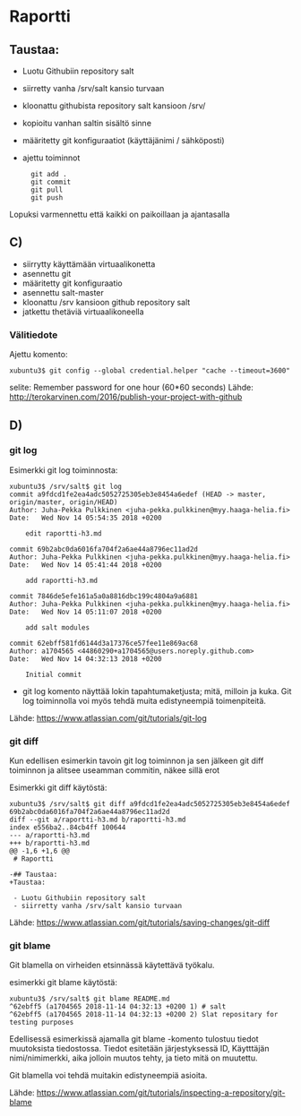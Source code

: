 # Raportti

## Taustaa:

- Luotu Githubiin repository salt
- siirretty vanha /srv/salt kansio turvaan
- kloonattu githubista repository salt kansioon /srv/

		

- kopioitu vanhan saltin sisältö sinne
- määritetty git konfiguraatiot (käyttäjänimi / sähköposti)
- ajettu toiminnot


		git add .
		git commit
		git pull
		git push


Lopuksi  varmennettu että kaikki on paikoillaan ja ajantasalla

## C)

- siirrytty käyttämään virtuaalikonetta
- asennettu git
- määritetty git konfiguraatio
- asennettu salt-master
- kloonattu /srv kansioon github repository salt
- jatkettu thetäviä virtuaalikoneella

### Välitiedote

Ajettu komento:

	xubuntu3$ git config --global credential.helper "cache --timeout=3600"

selite: Remember password for one hour (60*60 seconds)
Lähde: http://terokarvinen.com/2016/publish-your-project-with-github

## D)

### git log

Esimerkki git log toiminnosta:

	xubuntu3$ /srv/salt$ git log
	commit a9fdcd1fe2ea4adc5052725305eb3e8454a6edef (HEAD -> master, origin/master, origin/HEAD)
	Author: Juha-Pekka Pulkkinen <juha-pekka.pulkkinen@myy.haaga-helia.fi>
	Date:   Wed Nov 14 05:54:35 2018 +0200

	    edit raportti-h3.md

	commit 69b2abc0da6016fa704f2a6ae44a8796ec11ad2d
	Author: Juha-Pekka Pulkkinen <juha-pekka.pulkkinen@myy.haaga-helia.fi>
	Date:   Wed Nov 14 05:41:44 2018 +0200

	    add raportti-h3.md

	commit 7846de5efe161a5a0a8816dbc199c4804a9a6881
	Author: Juha-Pekka Pulkkinen <juha-pekka.pulkkinen@myy.haaga-helia.fi>
	Date:   Wed Nov 14 05:11:07 2018 +0200

	    add salt modules

	commit 62ebff581fd6144d3a17376ce57fee11e869ac68
	Author: a1704565 <44860290+a1704565@users.noreply.github.com>
	Date:   Wed Nov 14 04:32:13 2018 +0200

	    Initial commit


- git log komento näyttää lokin tapahtumaketjusta; mitä, milloin ja kuka. Git log toiminnolla voi myös tehdä muita edistyneempiä toimenpiteitä.

Lähde: https://www.atlassian.com/git/tutorials/git-log

### git diff

Kun edellisen esimerkin tavoin  git log toiminnon ja sen jälkeen git diff toiminnon ja alitsee useamman commitin, näkee sillä erot

Esimerkki git diff käytöstä:

	xubuntu3$ /srv/salt$ git diff a9fdcd1fe2ea4adc5052725305eb3e8454a6edef 69b2abc0da6016fa704f2a6ae44a8796ec11ad2d
	diff --git a/raportti-h3.md b/raportti-h3.md
	index e556ba2..84cb4ff 100644
	--- a/raportti-h3.md
	+++ b/raportti-h3.md
	@@ -1,6 +1,6 @@
	 # Raportti
 
	-## Taustaa:
	+Taustaa:
 
	 - Luotu Githubiin repository salt
	 - siirretty vanha /srv/salt kansio turvaan

Lähde: https://www.atlassian.com/git/tutorials/saving-changes/git-diff

### git blame


Git blamella on virheiden etsinnässä käytettävä työkalu.

esimerkki git blame käytöstä:

	xubuntu3$ /srv/salt$ git blame README.md
	^62ebff5 (a1704565 2018-11-14 04:32:13 +0200 1) # salt
	^62ebff5 (a1704565 2018-11-14 04:32:13 +0200 2) Slat repositary for testing purposes


Edellisessä esimerkissä ajamalla git blame -komento tulostuu tiedot muutoksista tiedostossa. Tiedot esitetään järjestyksessä ID, Käytttäjän nimi/nimimerkki, aika jolloin muutos tehty, ja tieto mitä on muutettu.

Git blamella voi tehdä muitakin edistyneempiä asioita.

Lähde: https://www.atlassian.com/git/tutorials/inspecting-a-repository/git-blame


